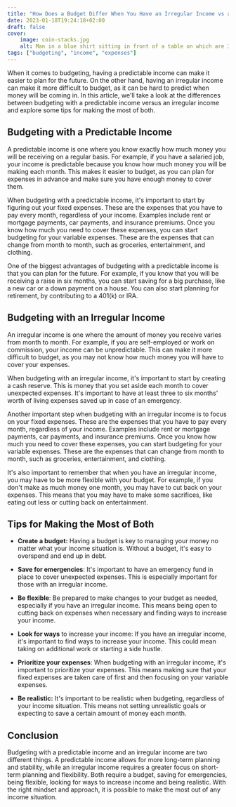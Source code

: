 ```yaml
---
title: "How Does a Budget Differ When You Have an Irregular Income vs a Predictable Income?"
date: 2023-01-18T19:24:18+02:00
draft: false
cover:
    image: coin-stacks.jpg
    alt: Man in a blue shirt sitting in front of a table on which are 3 stacks of gold colored coins
tags: ["budgeting", "income", "expenses"]
---
```


When it comes to budgeting, having a predictable income can make it easier to plan for the future. On the other hand, having an irregular income can make it more difficult to budget, as it can be hard to predict when money will be coming in. In this article, we'll take a look at the differences between budgeting with a predictable income versus an irregular income and explore some tips for making the most of both.

## Budgeting with a Predictable Income

A predictable income is one where you know exactly how much money you will be receiving on a regular basis. For example, if you have a salaried job, your income is predictable because you know how much money you will be making each month. This makes it easier to budget, as you can plan for expenses in advance and make sure you have enough money to cover them.

When budgeting with a predictable income, it's important to start by figuring out your fixed expenses. These are the expenses that you have to pay every month, regardless of your income. Examples include rent or mortgage payments, car payments, and insurance premiums. Once you know how much you need to cover these expenses, you can start budgeting for your variable expenses. These are the expenses that can change from month to month, such as groceries, entertainment, and clothing.

One of the biggest advantages of budgeting with a predictable income is that you can plan for the future. For example, if you know that you will be receiving a raise in six months, you can start saving for a big purchase, like a new car or a down payment on a house. You can also start planning for retirement, by contributing to a 401(k) or IRA.

##  Budgeting with an Irregular Income

An irregular income is one where the amount of money you receive varies from month to month. For example, if you are self-employed or work on commission, your income can be unpredictable. This can make it more difficult to budget, as you may not know how much money you will have to cover your expenses.

When budgeting with an irregular income, it's important to start by creating a cash reserve. This is money that you set aside each month to cover unexpected expenses. It's important to have at least three to six months' worth of living expenses saved up in case of an emergency.

Another important step when budgeting with an irregular income is to focus on your fixed expenses. These are the expenses that you have to pay every month, regardless of your income. Examples include rent or mortgage payments, car payments, and insurance premiums. Once you know how much you need to cover these expenses, you can start budgeting for your variable expenses. These are the expenses that can change from month to month, such as groceries, entertainment, and clothing.

It's also important to remember that when you have an irregular income, you may have to be more flexible with your budget. For example, if you don't make as much money one month, you may have to cut back on your expenses. This means that you may have to make some sacrifices, like eating out less or cutting back on entertainment.

## Tips for Making the Most of Both

- **Create a budget:** Having a budget is key to managing your money no matter what your income situation is. Without a budget, it's easy to overspend and end up in debt.

- **Save for emergencies**: It's important to have an emergency fund in place to cover unexpected expenses. This is especially important for those with an irregular income.

- **Be flexible**: Be prepared to make changes to your budget as needed, especially if you have an irregular income. This means being open to cutting back on expenses when necessary and finding ways to increase your income.

- **Look for ways** to increase your income: If you have an irregular income, it's important to find ways to increase your income. This could mean taking on additional work or starting a side hustle.

- **Prioritize your expenses**: When budgeting with an irregular income, it's important to prioritize your expenses. This means making sure that your fixed expenses are taken care of first and then focusing on your variable expenses.

- **Be realistic:** It's important to be realistic when budgeting, regardless of your income situation. This means not setting unrealistic goals or expecting to save a certain amount of money each month.

## Conclusion

Budgeting with a predictable income and an irregular income are two different things. A predictable income allows for more long-term planning and stability, while an irregular income requires a greater focus on short-term planning and flexibility. Both require a budget, saving for emergencies, being flexible, looking for ways to increase income and being realistic. With the right mindset and approach, it is possible to make the most out of any income situation.

